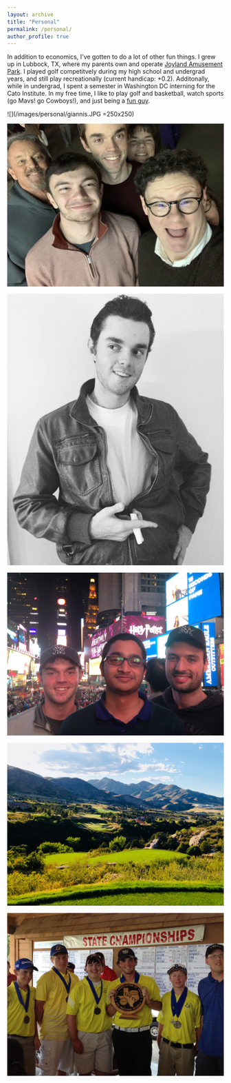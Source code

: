 ```yaml
---
layout: archive
title: "Personal"
permalink: /personal/
author_profile: true
---
```


In addition to economics, I've gotten to do a lot of other fun things. I grew up in Lubbock, TX, where my parents own and operate [Joyland Amusement Park](https://joylandpark.com/). I played golf competitvely during my high school and undergrad years, and still play recreationally (current handicap: +0.2). Additonally, while in undergrad, I spent a semester in Washington DC interning for the Cato Institute. In my free time, I like to play golf and basketball, watch sports (go Mavs! go Cowboys!), and just being a [fun guy](https://www.youtube.com/watch?v=zIwh0njInPk&ab_channel=Ball).

![](/images/personal/giannis.JPG =250x250)

![](/images/personal/fam.JPG)

![](/images/personal/jd.JPG)

![](/images/personal/nyc.JPG)

![](/images/personal/golfco.JPG)

![](/images/personal/hs.JPG)
